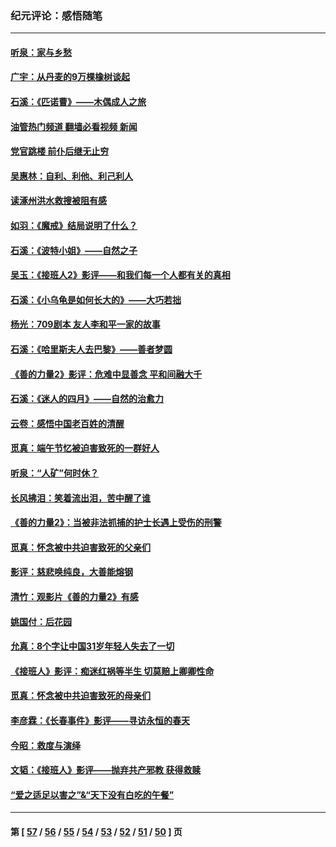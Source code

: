 ### 纪元评论：感悟随笔
---
#### [听泉：家与乡愁](../../pages/nsc1035/n14068482.md?09210330) 
#### [广宇：从丹麦的9万棵橡树谈起](../../pages/nsc1035/n14061428.md?09210330) 
#### [石溪：《匹诺曹》——木偶成人之旅](../../pages/nsc1035/n14061424.md?09210330) 
#### [油管热门频道 翻墙必看视频 新闻](ok?09210330)
#### [党官跳楼 前仆后继无止穷](../../pages/nsc1035/n14058175.md?09210330) 
#### [吴惠林：自利、利他、利己利人](../../pages/nsc1035/n14052459.md?09210330) 
#### [读涿州洪水救搜被阻有感](../../pages/nsc1035/n14049641.md?09210330) 
#### [如羽：《魔戒》结局说明了什么？](../../pages/nsc1035/n14048860.md?09210330) 
#### [石溪：《波特小姐》——自然之子](../../pages/nsc1035/n14048291.md?09210330) 
#### [吴玉：《接班人2》影评——和我们每一个人都有关的真相](../../pages/nsc1035/n14041114.md?09210330) 
#### [石溪：《小乌龟是如何长大的》——大巧若拙](../../pages/nsc1035/n14037479.md?09210330) 
#### [杨光：709剧本 友人李和平一家的故事](../../pages/nsc1035/n14032047.md?09210330) 
#### [石溪：《哈里斯夫人去巴黎》——善者梦圆](../../pages/nsc1035/n14031778.md?09210330) 
#### [《善的力量2》影评：危难中显善念 平和间融大千](../../pages/nsc1035/n14028390.md?09210330) 
#### [石溪：《迷人的四月》——自然的治愈力](../../pages/nsc1035/n14027049.md?09210330) 
#### [云卷：感悟中国老百姓的清醒](../../pages/nsc1035/n14025152.md?09210330) 
#### [觅真：端午节忆被迫害致死的一群好人](../../pages/nsc1035/n14020985.md?09210330) 
#### [听泉：“人矿”何时休？](../../pages/nsc1035/n14016609.md?09210330) 
#### [长风拂泪：笑着流出泪，苦中醒了谁](../../pages/nsc1035/n14016469.md?09210330) 
#### [《善的力量2》：当被非法抓捕的护士长遇上受伤的刑警](../../pages/nsc1035/n14015561.md?09210330) 
#### [觅真：怀念被中共迫害致死的父亲们](../../pages/nsc1035/n14014258.md?09210330) 
#### [影评：慈悲唤纯良，大善能熔钢](../../pages/nsc1035/n14010867.md?09210330) 
#### [清竹：观影片《善的力量2》有感](../../pages/nsc1035/n14010015.md?09210330) 
#### [姚国付：后花园](../../pages/nsc1035/n14005301.md?09210330) 
#### [允真：8个字让中国31岁年轻人失去了一切](../../pages/nsc1035/n13999093.md?09210330) 
#### [《接班人》影评：痴迷红祸等半生 切莫赔上卿卿性命](../../pages/nsc1035/n13998676.md?09210330) 
#### [觅真：怀念被中共迫害致死的母亲们](../../pages/nsc1035/n13997271.md?09210330) 
#### [李彦霖：《长春事件》影评——寻访永恒的春天](../../pages/nsc1035/n13995112.md?09210330) 
#### [今昭：救度与演绎](../../pages/nsc1035/n13992670.md?09210330) 
#### [文韬：《接班人》影评——抛弃共产邪教 获得救赎](../../pages/nsc1035/n13990160.md?09210330) 
#### [“爱之适足以害之”&“天下没有白吃的午餐”](../../pages/nsc1035/n13988391.md?09210330) 

---
#### 第 [ [57](./57.md?09210330) / [56](./56.md?09210330) / [55](./55.md?09210330) / [54](./54.md?09210330) / [53](./53.md?09210330) / [52](./52.md?09210330) / [51](./51.md?09210330) / [50](./50.md?09210330) ] 页
